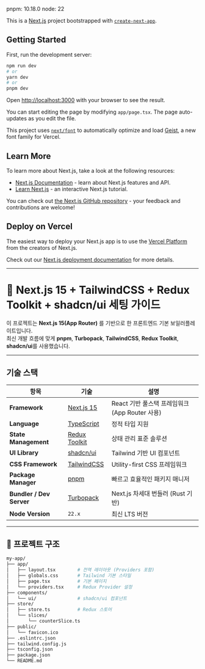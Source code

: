 pnpm: 10.18.0
node: 22

This is a [Next.js](https://nextjs.org) project bootstrapped with [`create-next-app`](https://nextjs.org/docs/app/api-reference/cli/create-next-app).

## Getting Started

First, run the development server:

```bash
npm run dev
# or
yarn dev
# or
pnpm dev
```

Open [http://localhost:3000](http://localhost:3000) with your browser to see the result.

You can start editing the page by modifying `app/page.tsx`. The page auto-updates as you edit the file.

This project uses [`next/font`](https://nextjs.org/docs/app/building-your-application/optimizing/fonts) to automatically optimize and load [Geist](https://vercel.com/font), a new font family for Vercel.

## Learn More

To learn more about Next.js, take a look at the following resources:

- [Next.js Documentation](https://nextjs.org/docs) - learn about Next.js features and API.
- [Learn Next.js](https://nextjs.org/learn) - an interactive Next.js tutorial.

You can check out [the Next.js GitHub repository](https://github.com/vercel/next.js) - your feedback and contributions are welcome!

## Deploy on Vercel

The easiest way to deploy your Next.js app is to use the [Vercel Platform](https://vercel.com/new?utm_medium=default-template&filter=next.js&utm_source=create-next-app&utm_campaign=create-next-app-readme) from the creators of Next.js.

Check out our [Next.js deployment documentation](https://nextjs.org/docs/app/building-your-application/deploying) for more details.

---

# 🧩 Next.js 15 + TailwindCSS + Redux Toolkit + shadcn/ui 세팅 가이드

이 프로젝트는 **Next.js 15(App Router)** 를 기반으로 한 프론트엔드 기본 보일러플레이트입니다.  
최신 개발 흐름에 맞게 **pnpm**, **Turbopack**, **TailwindCSS**, **Redux Toolkit**, **shadcn/ui**를 사용했습니다.

---

## 기술 스택

| 항목                     | 기술                                                                                   | 설명                                           |
| ------------------------ | -------------------------------------------------------------------------------------- | ---------------------------------------------- |
| **Framework**            | [Next.js 15](https://nextjs.org/)                                                      | React 기반 풀스택 프레임워크 (App Router 사용) |
| **Language**             | [TypeScript](https://www.typescriptlang.org/)                                          | 정적 타입 지원                                 |
| **State Management**     | [Redux Toolkit](https://redux-toolkit.js.org/)                                         | 상태 관리 표준 솔루션                          |
| **UI Library**           | [shadcn/ui](https://ui.shadcn.com/)                                                    | Tailwind 기반 UI 컴포넌트                      |
| **CSS Framework**        | [TailwindCSS](https://tailwindcss.com/)                                                | Utility-first CSS 프레임워크                   |
| **Package Manager**      | [pnpm](https://pnpm.io/)                                                               | 빠르고 효율적인 패키지 매니저                  |
| **Bundler / Dev Server** | [Turbopack](https://nextjs.org/docs/app/building-your-application/deploying/turbopack) | Next.js 차세대 번들러 (Rust 기반)              |
| **Node Version**         | `22.x`                                                                                 | 최신 LTS 버전                                  |

---

## 📁 프로젝트 구조

```bash
my-app/
├── app/
│   ├── layout.tsx        # 전역 레이아웃 (Providers 포함)
│   ├── globals.css       # Tailwind 기본 스타일
│   ├── page.tsx          # 기본 페이지
│   └── providers.tsx     # Redux Provider 설정
├── components/
│   └── ui/               # shadcn/ui 컴포넌트
├── store/
│   ├── store.ts          # Redux 스토어
│   └── slices/
│       └── counterSlice.ts
├── public/
│   └── favicon.ico
├── .eslintrc.json
├── tailwind.config.js
├── tsconfig.json
├── package.json
└── README.md
```
